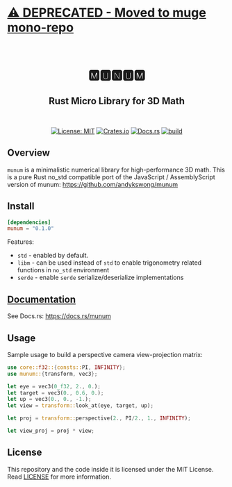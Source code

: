 # [⚠ DEPRECATED - Moved to muge mono-repo](https://github.com/andykswong/muge)
<br />

<h1 align="center">🅼🆄🅽🆄🅼</h1>
<h2 align="center">Rust Micro Library for 3D Math</h2>
<br />
<p align="center">
  <a href="./LICENSE"><img src="https://img.shields.io/badge/License-MIT-yellow.svg" alt="License: MIT" /></a> 
  <a href="https://crates.io/crates/munum"><img src="https://img.shields.io/crates/v/munum.svg" alt="Crates.io" /></a> 
  <a href="https://docs.rs/munum"><img src="https://docs.rs/munum/badge.svg" alt="Docs.rs" /></a> 
  <a href="https://github.com/andykswong/munum-rs/actions"><img src="https://github.com/andykswong/munum-rs/actions/workflows/build.yaml/badge.svg" alt="build" /></a>
</p>

## Overview
`munum` is a minimalistic numerical library for high-performance 3D math. This is a pure Rust no_std compatible port of the JavaScript / AssemblyScript version of munum: https://github.com/andykswong/munum

## Install
```toml
[dependencies]
munum = "0.1.0"
```
Features:
- `std` - enabled by default.
- `libm` - can be used instead of `std` to enable trigonometry related functions in `no_std` environment
- `serde` - enable `serde` serialize/deserialize implementations

## [Documentation](https://docs.rs/munum)
See Docs.rs: https://docs.rs/munum

## Usage
Sample usage to build a perspective camera view-projection matrix:

```rust
use core::f32::{consts::PI, INFINITY};
use munum::{transform, vec3};

let eye = vec3(0_f32, 2., 0.);
let target = vec3(0., 0.6, 0.);
let up = vec3(0., 0., -1.);
let view = transform::look_at(eye, target, up);

let proj = transform::perspective(2., PI/2., 1., INFINITY);

let view_proj = proj * view;
```

## License
This repository and the code inside it is licensed under the MIT License. Read [LICENSE](./LICENSE) for more information.
